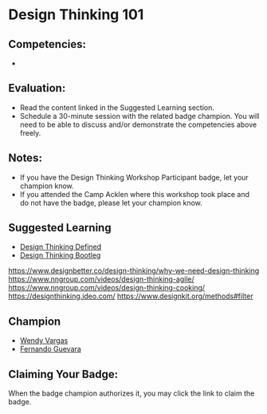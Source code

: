 # Design Thinking 101

## Competencies:
* 

## Evaluation:
* Read the content linked in the Suggested Learning section. 
* Schedule a 30-minute session with the related badge champion. You will need to be able to discuss and/or demonstrate the competencies above freely. 

## Notes:
* If you have the Design Thinking Workshop Participant badge, let your champion know. 
* If you attended the Camp Acklen where this workshop took place and do not have the badge, please let your champion know. 

## Suggested Learning
* [Design Thinking Defined](https://designthinking.ideo.com/)
* [Design Thinking Bootleg](https://dschool.stanford.edu/resources/design-thinking-bootleg)

https://www.designbetter.co/design-thinking/why-we-need-design-thinking
https://www.nngroup.com/videos/design-thinking-agile/
https://www.nngroup.com/videos/design-thinking-cooking/
https://designthinking.ideo.com/
https://www.designkit.org/methods#filter

## Champion

* [Wendy Vargas](mailto:wendy.vargas@acklenavenue.com)
* [Fernando Guevara](mailto:fernando@acklenavenue.com)

## Claiming Your Badge:
When the badge champion authorizes it, you may click the link to claim the badge.
